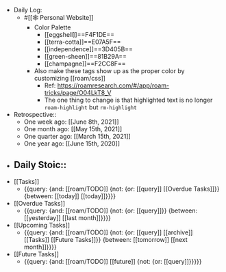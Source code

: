 - Daily Log:
    - #[[🕸 Personal Website]]
        - Color Palette
            - [[eggshell]]==F4F1DE==
            - [[terra-cotta]]==E07A5F==
            - [[independence]]==3D405B==
            - [[green-sheen]]==81B29A==
            - [[champagne]]==F2CC8F==
        - Also make these tags show up as the proper color by customizing [[roam/css]]
            - Ref: https://roamresearch.com/#/app/roam-tricks/page/O04LkT8_V
            - The one thing to change is that highlighted text is no longer `roam-highlight` but `rm-highlight`
- Retrospective::
    - One week ago: [[June 8th, 2021]]
    - One month ago: [[May 15th, 2021]]
    - One quarter ago: [[March 15th, 2021]]
    - One year ago: [[June 15th, 2020]]
- Daily Stoic::
    - 
- [[Tasks]]
    - {{query: {and: [[roam/TODO]] {not: {or: [[query]] [[Overdue Tasks]]}} {between: [[today]] [[today]]}}}}
- [[Overdue Tasks]]
    - {{query: {and: [[roam/TODO]] {not: {or: [[query]]}} {between: [[yesterday]] [[last month]]}}}}
- [[Upcoming Tasks]]
    - {{query: {and: [[roam/TODO]] {not: {or: [[query]] [[archive]] [[Tasks]] [[Future Tasks]]}} {between: [[tomorrow]] [[next month]]}}}}
- [[Future Tasks]]
    - {{query: {and: [[roam/TODO]] [[future]] {not: {or: [[query]]}}}}}

